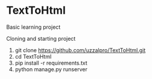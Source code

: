 # TextToHtml
Basic learning project

Cloning and starting project

1. git clone https://github.com/uzzalpro/TextToHtml.git
2. cd TextToHtml
3. pip install -r requirements.txt
4. python manage.py runserver

